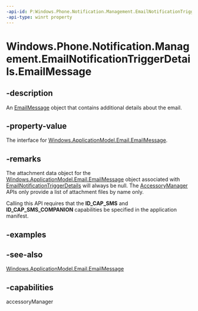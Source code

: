 ```yaml
---
-api-id: P:Windows.Phone.Notification.Management.EmailNotificationTriggerDetails.EmailMessage
-api-type: winrt property
---
```


<!-- Property syntax
public Windows.ApplicationModel.Email.EmailMessage EmailMessage { get; }
-->

# Windows.Phone.Notification.Management.EmailNotificationTriggerDetails.EmailMessage

## -description
An [EmailMessage](../windows.applicationmodel.email/emailmessage.md) object that contains additional details about the email.

## -property-value
The interface for [Windows.ApplicationModel.Email.EmailMessage](../windows.applicationmodel.email/emailmessage_emailmessage_1221375020.md).

## -remarks
The attachment data object for the [Windows.ApplicationModel.Email.EmailMessage](../windows.applicationmodel.email/emailmessage_emailmessage_1221375020.md) object associated with [EmailNotificationTriggerDetails](emailnotificationtriggerdetails.md) will always be null. The [AccessoryManager](accessorymanager.md) APIs only provide a list of attachment files by name only.

Calling this API requires that the **ID_CAP_SMS** and **ID_CAP_SMS_COMPANION** capabilities be specified in the application manifest.

## -examples

## -see-also
[Windows.ApplicationModel.Email.EmailMessage](../windows.applicationmodel.email/emailmessage_emailmessage.md)
## -capabilities
accessoryManager
